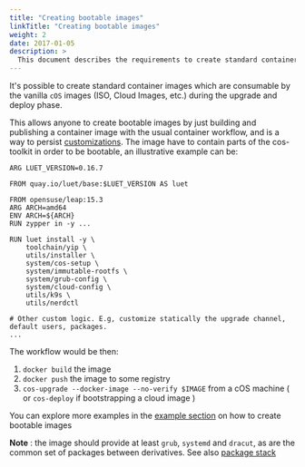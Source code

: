 ```yaml
---
title: "Creating bootable images"
linkTitle: "Creating bootable images"
weight: 2
date: 2017-01-05
description: >
  This document describes the requirements to create standard container images that can be used for `cOS` deployments
---
```



It's possible to create standard container images which are consumable by the vanilla `cOS` images (ISO, Cloud Images, etc.) during the upgrade and deploy phase. 

This allows anyone to create bootable images by just building and publishing a container image with the usual container workflow, and is a way to persist [customizations](../../customizing). The image have to contain parts of the cos-toolkit in order to be bootable, an illustrative example can be:

```
ARG LUET_VERSION=0.16.7

FROM quay.io/luet/base:$LUET_VERSION AS luet

FROM opensuse/leap:15.3
ARG ARCH=amd64
ENV ARCH=${ARCH}
RUN zypper in -y ...

RUN luet install -y \
    toolchain/yip \
    utils/installer \
    system/cos-setup \
    system/immutable-rootfs \
    system/grub-config \
    system/cloud-config \
    utils/k9s \
    utils/nerdctl

# Other custom logic. E.g, customize statically the upgrade channel, default users, packages.
...
```

The workflow would be then:

1) `docker build` the image
2) `docker push` the image to some registry
3) `cos-upgrade --docker-image --no-verify $IMAGE` from a cOS machine ( or `cos-deploy` if bootstrapping a cloud image )

You can explore more examples in the [example section](../../examples/creating_bootable_images) on how to create bootable images

__Note__ : the image should provide at least `grub`, `systemd` and `dracut`, as are the common set of packages between derivatives. See also [package stack](../package_stack)